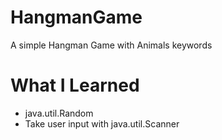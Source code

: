 # HangmanGame
A simple Hangman Game with Animals keywords

# What I Learned
- java.util.Random
- Take user input with java.util.Scanner
